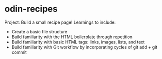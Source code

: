 # odin-recipes
Project: Build a small recipe page!
Learnings to include:
- Create a basic file structure
- Build familiarity with the HTML boilerplate through repetition
- Build familiarity with basic HTML tags: links, images, lists, and text
- Build familiarity with Git workflow by incorporating cycles of git add + git commit 